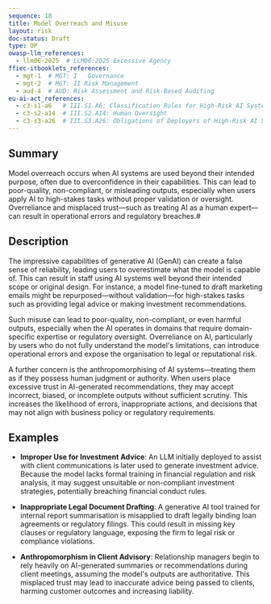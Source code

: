 ```yaml
---
sequence: 18
title: Model Overreach and Misuse
layout: risk
doc-status: Draft
type: OP
owasp-llm_references:
  - llm06-2025  # LLM06:2025 Excessive Agency
ffiec-itbooklets_references:
  - mgt-1  # MGT: I   Governance
  - mgt-2  # MGT: II Risk Management
  - aud-4  # AUD: Risk Assessment and Risk-Based Auditing
eu-ai-act_references:
  - c3-s1-a6   # III.S1.A6: Classification Rules for High-Risk AI Systems
  - c3-s2-a14  # III.S2.A14: Human Oversight
  - c3-s3-a26  # III.S3.A26: Obligations of Deployers of High-Risk AI Systems
---
```


## Summary

Model overreach occurs when AI systems are used beyond their intended purpose, often due to overconfidence in their capabilities. This can lead to poor-quality, non-compliant, or misleading outputs, especially when users apply AI to high-stakes tasks without proper validation or oversight. Overreliance and misplaced trust—such as treating AI as a human expert—can result in operational errors and regulatory breaches.#

## Description

The impressive capabilities of generative AI (GenAI) can create a false sense of reliability, leading users to overestimate what the model is capable of. This can result in staff using AI systems well beyond their intended scope or original design. For instance, a model fine-tuned to draft marketing emails might be repurposed—without validation—for high-stakes tasks such as providing legal advice or making investment recommendations.

Such misuse can lead to poor-quality, non-compliant, or even harmful outputs, especially when the AI operates in domains that require domain-specific expertise or regulatory oversight. Overreliance on AI, particularly by users who do not fully understand the model's limitations, can introduce operational errors and expose the organisation to legal or reputational risk.

A further concern is the anthropomorphising of AI systems—treating them as if they possess human judgment or authority. When users place excessive trust in AI-generated recommendations, they may accept incorrect, biased, or incomplete outputs without sufficient scrutiny. This increases the likelihood of errors, inappropriate actions, and decisions that may not align with business policy or regulatory requirements.

## Examples

* **Improper Use for Investment Advice**:
  An LLM initially deployed to assist with client communications is later used to generate investment advice. Because the model lacks formal training in financial regulation and risk analysis, it may suggest unsuitable or non-compliant investment strategies, potentially breaching financial conduct rules.

* **Inappropriate Legal Document Drafting**:
  A generative AI tool trained for internal report summarisation is misapplied to draft legally binding loan agreements or regulatory filings. This could result in missing key clauses or regulatory language, exposing the firm to legal risk or compliance violations.

* **Anthropomorphism in Client Advisory**:
  Relationship managers begin to rely heavily on AI-generated summaries or recommendations during client meetings, assuming the model's outputs are authoritative. This misplaced trust may lead to inaccurate advice being passed to clients, harming customer outcomes and increasing liability.

